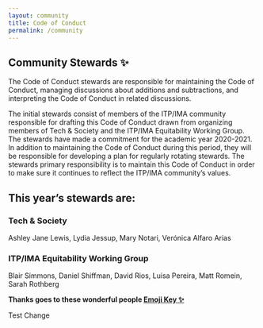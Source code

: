 ```yaml
---
layout: community
title: Code of Conduct
permalink: /community
---
```


## Community Stewards ✨

The Code of Conduct stewards are responsible for maintaining the Code of Conduct, managing discussions about additions and subtractions, and interpreting the Code of Conduct in related discussions.

The initial stewards consist of members of the ITP/IMA community responsible for drafting this Code of Conduct drawn from organizing members of Tech & Society and the ITP/IMA Equitability Working Group. The stewards have made a commitment for the academic year 2020-2021. In addition to maintaining the Code of Conduct during this period, they will be responsible for developing a plan for regularly rotating stewards. The stewards primary responsibility is to maintain this Code of Conduct in order to make sure it continues to reflect the ITP/IMA community’s values.

## This year’s stewards are:

### Tech & Society
Ashley Jane Lewis, Lydia Jessup, Mary Notari, Verónica Alfaro Arias

### ITP/IMA Equitability Working Group
Blair Simmons, Daniel Shiffman, David Rios, Luisa Pereira, Matt Romein, Sarah Rothberg

**Thanks goes to these wonderful people [Emoji Key ✨](https://allcontributors.org/docs/en/emoji-key)**

Test Change

